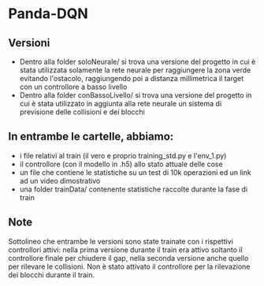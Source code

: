 # Panda-DQN

## Versioni

* Dentro alla folder soloNeurale/ si trova una versione del progetto in cui è stata utilizzata solamente la rete neurale per raggiungere la zona verde evitando l'ostacolo, raggiungendo poi a distanza millimetrica il target con un controllore a basso livello
* Dentro alla folder conBassoLivello/ si trova una versione del progetto in cui è stata utilizzato in aggiunta alla rete neurale un sistema di previsione delle collisioni e dei blocchi

## In entrambe le cartelle, abbiamo:

* i file relativi al train (il vero e proprio training_std.py e l'env_1.py)
* il controllore (con il modello in .h5) allo stato attuale delle cose
* un file che contiene le statistiche su un test di 10k operazioni ed un link ad un video dimostrativo
* una folder trainData/ contenente statistiche raccolte durante la fase di train

## Note

Sottolineo che entrambe le versioni sono state trainate con i rispettivi controllori attivi: nella prima versione durante il train era attivo soltanto il controllore finale per chiudere il gap, nella seconda versione anche quello per rilevare le collisioni. Non è stato attivato il controllore per la rilevazione dei blocchi durante il train.

